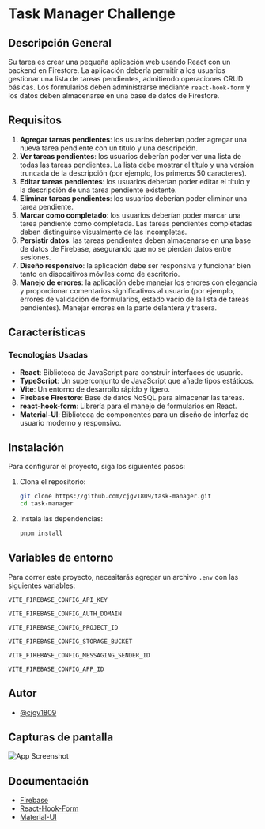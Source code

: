 # Task Manager Challenge

## Descripción General

Su tarea es crear una pequeña aplicación web usando React con un backend en Firestore. La aplicación debería permitir a los usuarios gestionar una lista de tareas pendientes, admitiendo operaciones CRUD básicas. Los formularios deben administrarse mediante `react-hook-form` y los datos deben almacenarse en una base de datos de Firestore.

## Requisitos

1. **Agregar tareas pendientes**: los usuarios deberían poder agregar una nueva tarea pendiente con un título y una descripción.
2. **Ver tareas pendientes**: los usuarios deberían poder ver una lista de todas las tareas pendientes. La lista debe mostrar el título y una versión truncada de la descripción (por ejemplo, los primeros 50 caracteres).
3. **Editar tareas pendientes**: los usuarios deberían poder editar el título y la descripción de una tarea pendiente existente.
4. **Eliminar tareas pendientes**: los usuarios deberían poder eliminar una tarea pendiente.
5. **Marcar como completado**: los usuarios deberían poder marcar una tarea pendiente como completada. Las tareas pendientes completadas deben distinguirse visualmente de las incompletas.
6. **Persistir datos**: las tareas pendientes deben almacenarse en una base de datos de Firebase, asegurando que no se pierdan datos entre sesiones.
7. **Diseño responsivo**: la aplicación debe ser responsiva y funcionar bien tanto en dispositivos móviles como de escritorio.
8. **Manejo de errores**: la aplicación debe manejar los errores con elegancia y proporcionar comentarios significativos al usuario (por ejemplo, errores de validación de formularios, estado vacío de la lista de tareas pendientes). Manejar errores en la parte delantera y trasera.

## Características

### Tecnologías Usadas

- **React**: Biblioteca de JavaScript para construir interfaces de usuario.
- **TypeScript**: Un superconjunto de JavaScript que añade tipos estáticos.
- **Vite**: Un entorno de desarrollo rápido y ligero.
- **Firebase Firestore**: Base de datos NoSQL para almacenar las tareas.
- **react-hook-form**: Librería para el manejo de formularios en React.
- **Material-UI**: Biblioteca de componentes para un diseño de interfaz de usuario moderno y responsivo.

## Instalación

Para configurar el proyecto, siga los siguientes pasos:

1. Clona el repositorio:

   ```sh
   git clone https://github.com/cjgv1809/task-manager.git
   cd task-manager
   ```

2. Instala las dependencias:

   ```sh
   pnpm install
   ```

## Variables de entorno

Para correr este proyecto, necesitarás agregar un archivo `.env` con las siguientes variables:

`VITE_FIREBASE_CONFIG_API_KEY`

`VITE_FIREBASE_CONFIG_AUTH_DOMAIN`

`VITE_FIREBASE_CONFIG_PROJECT_ID`

`VITE_FIREBASE_CONFIG_STORAGE_BUCKET`

`VITE_FIREBASE_CONFIG_MESSAGING_SENDER_ID`

`VITE_FIREBASE_CONFIG_APP_ID`

## Autor

- [@cjgv1809](https://www.github.com/cjgv1809)

## Capturas de pantalla

![App Screenshot](https://via.placeholder.com/468x300?text=App+Screenshot+Here)

## Documentación

- [Firebase](https://firebase.google.com/?hl=es)
- [React-Hook-Form](https://react-hook-form.com/)
- [Material-UI](https://mui.com/)
